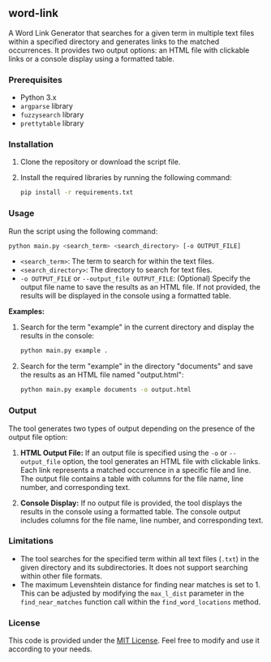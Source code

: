 ## word-link

A Word Link Generator that searches for a given term in multiple text files within a specified directory and generates links to the matched occurrences. It provides two output options: an HTML file with clickable links or a console display using a formatted table.

### Prerequisites

- Python 3.x
- `argparse` library
- `fuzzysearch` library
- `prettytable` library

### Installation

1. Clone the repository or download the script file.
2. Install the required libraries by running the following command:

   ```bash
   pip install -r requirements.txt
   ```

### Usage

Run the script using the following command:

```bash
python main.py <search_term> <search_directory> [-o OUTPUT_FILE]
```

- `<search_term>`: The term to search for within the text files.
- `<search_directory>`: The directory to search for text files.
- `-o OUTPUT_FILE` or `--output_file OUTPUT_FILE`: (Optional) Specify the output file name to save the results as an HTML file. If not provided, the results will be displayed in the console using a formatted table.

**Examples:**

1. Search for the term "example" in the current directory and display the results in the console:

   ```bash
   python main.py example .
   ```

2. Search for the term "example" in the directory "documents" and save the results as an HTML file named "output.html":

   ```bash
   python main.py example documents -o output.html
   ```

### Output

The tool generates two types of output depending on the presence of the output file option:

1. **HTML Output File:** If an output file is specified using the `-o` or `--output_file` option, the tool generates an HTML file with clickable links. Each link represents a matched occurrence in a specific file and line. The output file contains a table with columns for the file name, line number, and corresponding text.

2. **Console Display:** If no output file is provided, the tool displays the results in the console using a formatted table. The console output includes columns for the file name, line number, and corresponding text.

### Limitations

- The tool searches for the specified term within all text files (`.txt`) in the given directory and its subdirectories. It does not support searching within other file formats.
- The maximum Levenshtein distance for finding near matches is set to 1. This can be adjusted by modifying the `max_l_dist` parameter in the `find_near_matches` function call within the `find_word_locations` method.

### License

This code is provided under the [MIT License](https://opensource.org/licenses/MIT). Feel free to modify and use it according to your needs.
